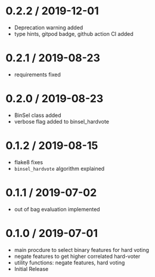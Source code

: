 # 0.2.2 / 2019-12-01

  * Deprecation warning added
  * type hints, gitpod badge, github action CI added

# 0.2.1 / 2019-08-23

  * requirements fixed
  
# 0.2.0 / 2019-08-23

  * BinSel class added
  * verbose flag added to binsel_hardvote

# 0.1.2 / 2019-08-15

  * flake8 fixes
  * `binsel_hardvote` algorithm explained

# 0.1.1 / 2019-07-02

  * out of bag evaluation implemented

# 0.1.0 / 2019-07-01

  * main procdure to select binary features for hard voting
  * negate features to get higher correlated hard-voter
  * utility functions: negate features, hard voting
  * Initial Release

